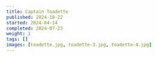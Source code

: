 ```yaml
---
title: Captain Toadette
published: 2024-10-22
started: 2024-04-14
completed: 2024-07-23
weight: 1
tags: []
images: [toadette.jpg, toadette-3.jpg, toadette-4.jpg]
---
```

